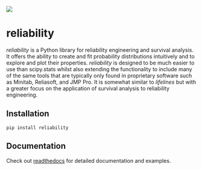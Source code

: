 ![](https://i.imgur.com/P7sjQ0C.png)

# reliability

*reliability* is a Python library for reliability engineering and survival analysis. It offers the ability to create and fit probability distributions intuitively and to explore and plot their properties. *reliability* is designed to be much easier to use than scipy.stats  whilst also extending the functionality to include many of the same tools that are typically only found in proprietary software such as Minitab, Reliasoft, and JMP Pro. It is somewhat similar to *lifelines* but with a greater focus on the application of survival analysis to reliability engineering.

## Installation

```
pip install reliability
```

## Documentation

Check out [readthedocs](https://reliability.readthedocs.io/en/latest/) for detailed documentation and examples.
